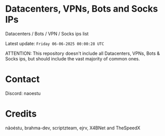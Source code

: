 # Datacenters, VPNs, Bots and Socks IPs
 
Datacenters / Bots / VPN / Socks ips list

Latest update: `Friday 06-06-2025 00:00:28 UTC` 

ATTENTION: This repository doesn't include all Datacenters, VPNs, Bots & Socks ips, 
but should include the vast majority of common ones.

# Contact
Discord: naoestu

# Credits
nãoéstu, brahma-dev, scriptzteam, ejrv, X4BNet and TheSpeedX
